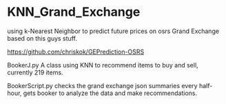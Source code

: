 # KNN_Grand_Exchange
using k-Nearest Neighbor to predict future prices on osrs Grand Exchange 
based on this guys stuff.

https://github.com/chriskok/GEPrediction-OSRS


BookerJ.py A class using KNN to recommend items to buy and sell, currently 219 items.

BookerScript.py checks the grand exchange json summaries every half-hour, gets booker to analyze the data and make recommendations.

